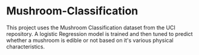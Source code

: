 # Mushroom-Classification
This project uses the Mushroom Classification dataset from the UCI repository. A logistic Regression model is trained and then tuned to predict whether a mushroom is edible or not based on it's various physical characteristics. 
